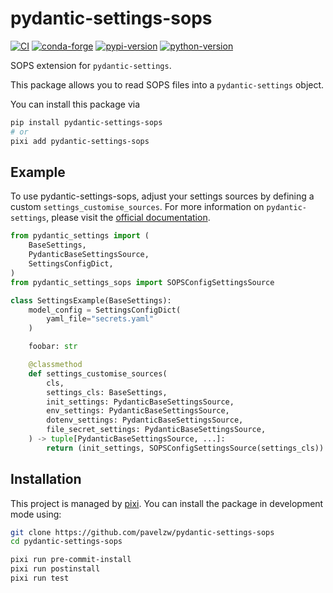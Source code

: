 # pydantic-settings-sops

[![CI](https://img.shields.io/github/actions/workflow/status/pavelzw/pydantic-settings-sops/ci.yml?style=flat-square&branch=main)](https://github.com/pavelzw/pydantic-settings-sops/actions/workflows/ci.yml)
[![conda-forge](https://img.shields.io/conda/vn/conda-forge/pydantic-settings-sops?logoColor=white&logo=conda-forge&style=flat-square)](https://prefix.dev/channels/conda-forge/packages/pydantic-settings-sops)
[![pypi-version](https://img.shields.io/pypi/v/pydantic-settings-sops.svg?logo=pypi&logoColor=white&style=flat-square)](https://pypi.org/project/pydantic-settings-sops)
[![python-version](https://img.shields.io/pypi/pyversions/pydantic-settings-sops?logoColor=white&logo=python&style=flat-square)](https://pypi.org/project/pydantic-settings-sops)

SOPS extension for `pydantic-settings`.

This package allows you to read SOPS files into a `pydantic-settings` object.

You can install this package via

```bash
pip install pydantic-settings-sops
# or
pixi add pydantic-settings-sops
```

## Example

To use pydantic-settings-sops, adjust your settings sources by defining a custom `settings_customise_sources`.
For more information on `pydantic-settings`, please visit the [official documentation](https://docs.pydantic.dev/latest/concepts/pydantic_settings).

```py
from pydantic_settings import (
    BaseSettings,
    PydanticBaseSettingsSource,
    SettingsConfigDict,
)
from pydantic_settings_sops import SOPSConfigSettingsSource

class SettingsExample(BaseSettings):
    model_config = SettingsConfigDict(
        yaml_file="secrets.yaml"
    )

    foobar: str

    @classmethod
    def settings_customise_sources(
        cls,
        settings_cls: BaseSettings,
        init_settings: PydanticBaseSettingsSource,
        env_settings: PydanticBaseSettingsSource,
        dotenv_settings: PydanticBaseSettingsSource,
        file_secret_settings: PydanticBaseSettingsSource,
    ) -> tuple[PydanticBaseSettingsSource, ...]:
        return (init_settings, SOPSConfigSettingsSource(settings_cls))
```

## Installation

This project is managed by [pixi](https://pixi.sh).
You can install the package in development mode using:

```bash
git clone https://github.com/pavelzw/pydantic-settings-sops
cd pydantic-settings-sops

pixi run pre-commit-install
pixi run postinstall
pixi run test
```
